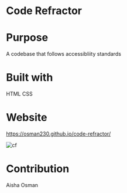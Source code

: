 # Code Refractor

# Purpose
A codebase that follows accessibliity standards

# Built with

HTML
CSS

# Website
https://osman230.github.io/code-refractor/

![cf](https://user-images.githubusercontent.com/88051358/136708661-f16b7beb-800f-4683-ba74-cc7eb6acbb15.PNG)




# Contribution
Aisha Osman
